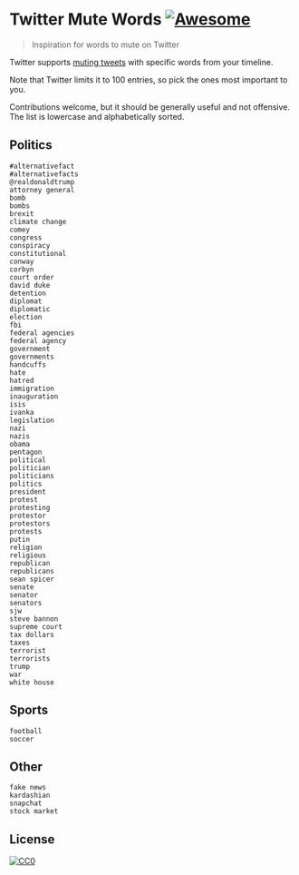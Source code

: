 # Twitter Mute Words [![Awesome](https://cdn.rawgit.com/sindresorhus/awesome/d7305f38d29fed78fa85652e3a63e154dd8e8829/media/badge.svg)](https://github.com/sindresorhus/awesome)

> Inspiration for words to mute on Twitter

Twitter supports [muting tweets](https://twitter.com/settings/muted_keywords) with specific words from your timeline.

Note that Twitter limits it to 100 entries, so pick the ones most important to you.

Contributions welcome, but it should be generally useful and not offensive. The list is lowercase and alphabetically sorted.


## Politics

```
#alternativefact
#alternativefacts
@realdonaldtrump
attorney general
bomb
bombs
brexit
climate change
comey
congress
conspiracy
constitutional
conway
corbyn
court order
david duke
detention
diplomat
diplomatic
election
fbi
federal agencies
federal agency
government
governments
handcuffs
hate
hatred
immigration
inauguration
isis
ivanka
legislation
nazi
nazis
obama
pentagon
political
politician
politicians
politics
president
protest
protesting
protestor
protestors
protests
putin
religion
religious
republican
republicans
sean spicer
senate
senator
senators
sjw
steve bannon
supreme court
tax dollars
taxes
terrorist
terrorists
trump
war
white house
```


## Sports

```
football
soccer
```


## Other

```
fake news
kardashian
snapchat
stock market
```


## License

[![CC0](http://mirrors.creativecommons.org/presskit/buttons/88x31/svg/cc-zero.svg)](https://creativecommons.org/publicdomain/zero/1.0/)
